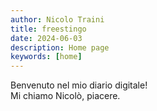 ```yaml
---
author: Nicolo Traini
title: freestingo
date: 2024-06-03
description: Home page
keywords: [home]
---
```


Benvenuto nel mio diario digitale!  
Mi chiamo Nicolò, piacere.
